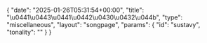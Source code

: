 {
    "date": "2025-01-26T05:31:54+00:00",
    "title": "\u0441\u0443\u0441\u0442\u0430\u0432\u044b",
    "type": "miscellaneous",
    "layout": "songpage",
    "params": {
        "id": "sustavy",
        "tonality": ""
    }
}